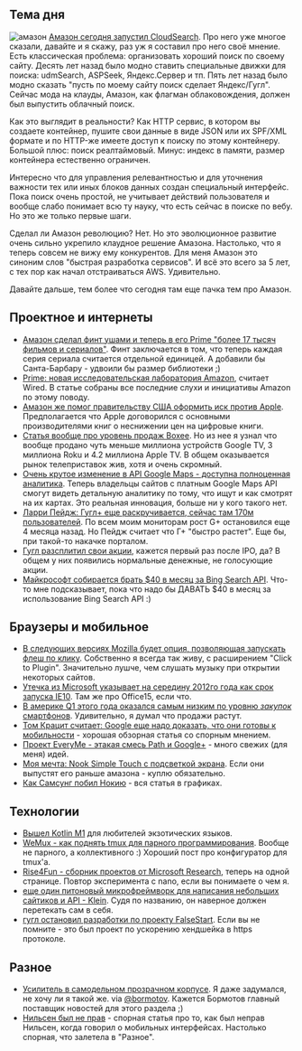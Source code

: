## Тема дня
![амазон](http://addmeto.cc/images/posts/amazon.jpg)
[Амазон сегодня запустил CloudSearch](http://aws.typepad.com/aws/2012/04/amazon-cloudsearch-start-searching-in-one-hour.html). Про него уже многое сказали, давайте и я скажу, раз уж я составил про него своё мнение. Есть классическая проблема: организовать хороший поиск по своему сайту. Десять лет назад было модно ставить специальные движки для поиска: udmSearch, ASPSeek, Яндекс.Сервер и тп. Пять лет назад было модно сказать "пусть по моему сайту поиск сделает Яндекс/Гугл". Сейчас мода на клауды, Амазон, как флагман облаковождения, должен был выпустить облачный поиск.

Как это выглядит в реальности? Как HTTP сервис, в котором вы создаете контейнер, пушите свои данные в виде JSON или их SPF/XML формате и по HTTP-же имеете доступ к поиску по этому контейнеру. Большой плюс: поиск реалтаймовый. Минус: индекс в памяти, размер контейнера естественно ограничен.

Интересно что для управления релевантностью и для уточнения важности тех или иных блоков данных создан специальный интерфейс. Пока поиск очень простой, не учитывает действий пользователя и вообще слабо понимает всю ту науку, что есть сейчас в поиске по вебу. Но это же только первые шаги.

Сделал ли Амазон революцию? Нет. Но это эволюционное развитие очень сильно укрепило клаудное решение Амазона. Настолько, что я теперь совсем не вижу ему конкурентов. Для меня Амазон это синоним слов "быстрая разработка сервисов". И всё это всего за 5 лет, с тех пор как начал отстраиваться AWS. Удивительно.

Давайте дальше, тем более что сегодня там еще пачка тем про Амазон.

## Проектное и интернеты
* [Амазон сделал финт ушами и теперь в его Prime "более 17 тысяч фильмов и сериалов"](http://www.fastcompany.com/1830524/the-juiced-misleading-sizes-of-netflix-and-amazon-streaming-libraries). Финт заключается в том, что теперь каждая серия сериала считается отдельной единицей. А добавили бы Санта-Барбару - удвоили бы размер библиотеки ;)
* [Prime: новая исследовательская лаборатория Amazon](http://www.wired.com/epicenter/2012/04/amazon-prime-jobs/), считает Wired. В статье собраны все последние слухи и инициативы Amazon по этому поводу.
* [Амазон же помог правительству США оформить иск против Apple](http://allthingsd.com/20120411/the-appleamazon-conspiracy-that-never-happened/). Предполагается что Apple договорился с основными производителями книг о неснижении цен на цифровые книги.
* [Статья вообще про уровень продаж Boxee](http://gigaom.com/video/boxee-box-200k-units-sold/). Но из нее я узнал что вообще продано чуть меньше миллиона устройств Google TV, 3 миллиона Roku и 4.2 миллиона Apple TV. В общем оказывается рынок телеприставок жив, хотя и очень скромный.
* [Очень крутое изменение в API Google Maps - доступна полноценная аналитика](http://googleenterprise.blogspot.com/2012/04/build-better-maps-with-analytics-for.html). Теперь владельцы сайтов с платным Google Maps API смогут видеть детальную аналитику по тому, что ищут и как смотрят на их картах. Это реальная инновация, больше ни у кого такого нет.
* [Ларри Пейдж: Гугл+ еще раскручивается, сейчас там 170м пользователей](http://techcrunch.com/2012/04/12/larry-page-google-is-googles-social-spine-seeing-healthy-growth-and-impressive-engagement/). По всем моим мониторам рост G+ остановился еще 4 месяца назад. Но Пейдж считает что Г+ "быстро растет". Еще бы, при такой-то накачке порталом.
* [Гугл разсплитил свои акции](http://www.businessinsider.com/google-announces-stock-split-proposal-2012-4?op=1), кажется первый раз после IPO, да? В общем у них появились нормальные денежные, не голосующие акции.
* [Майкрософт собирается брать $40 в месяц за Bing Search API](http://techcrunch.com/2012/04/12/microsoft-will-soon-start-charging-for-its-bing-search-api/). Что-то мне подсказывает, пока что надо бы ДАВАТЬ $40 в месяц за использование Bing Search API :)

## Браузеры и мобильное
* [В следующих версиях Mozilla будет опция, позволяющая запускать флеш по клику](http://arstechnica.com/open-source/news/2012/04/mozilla-may-make-flash-click-to-play-by-default-in-future-firefox.ars). Собственно я всегда так живу, с расширением "Click to Plugin". Значительно лушче, чем слушать музыку при открытии некоторых сайтов.
* [Утечка из Microsoft указывает на середину 2012го года как срок запуска IE10](http://www.theverge.com/2012/4/12/2944224/leaked-microsoft-document-ie-10-office-15-timeline). Там же про Office15, если что.
* [В америке Q1 этого года оказался самым низким по уровню *закупок* смартфонов](http://allthingsd.com/20120412/cell-phone-unit-sales-in-first-quarter-were-weakest-in-years/). Удивительно, я думал что продажи растут.
* [Том Крацит считает: Google еще надо доказать, что они готовы к мобильности](http://gigaom.com/2012/04/12/google-still-having-to-prove-its-ready-for-mobile/) - хорошая обзорная статья со спорным мнением.
* [Проект EveryMe - этакая смесь Path и Google+](http://www.theverge.com/2012/4/12/2938231/everyme-review) - много свежих (для меня) идей.
* [Моя мечта: Nook Simple Touch с подсветкой экрана](http://www.theverge.com/2012/4/12/2943905/barnes-noble-nook-simple-touch-with-glowlight-pricing-availability). Если они выпустят его раньше амазона - куплю обязательно.
* [Как Самсунг побил Нокию](http://www.asymco.com/2012/04/12/how-samsung-beat-nokia/) - вся статья в графиках.

## Технологии
* [Вышел Kotlin M1](http://blog.jetbrains.com/kotlin/2012/04/kotlin-m1-is-out/) для любителей экзотических языков. 
* [WeMux - как поднять tmux для парного программирования](http://thechangelog.com/post/20986196780/wemux-multi-user-terminal-multiplexing-for-party-pair-pr). Вообще не парного, а коллективного :) Хороший пост про конфигуратор для tmux'а.
* [Rise4Fun - сборник проектов от Microsoft Research](http://www.rise4fun.com/), теперь на одной странице. Повтор эксперимента с nano, если вы понимаете о чем я.
* [еще один питоновый микрофреймворк для написания небольших сайтиков и API - Klein](https://github.com/twisted/klein). Судя по названию, он наверное должен перетекать сам в себя.
* [гугл остановил разработки по проекту FalseStart](http://arstechnica.com/business/news/2012/04/google-abandons-noble-experiment-to-make-ssl-less-painful.ars). Если вы не помните - это был проект по ускорению хендшейка в https протоколе.

## Разное
* [Усилитель в самодельном прозрачном корпусе](http://runawaybrainz.blogspot.com/2012/04/audio-crystal-cmoy-freeform-headphone.html). Я даже задумался, не хочу ли я такой же. via [@bormotov](http://twitter.com/bormotov). Кажется Бормотов главный поставщик новостей для этого раздела ;)
* [Нильсен был не прав](http://www.netmagazine.com/opinions/nielsen-wrong-mobile) - спорная статья про то, как был неправ Нильсен, когда говорил о мобильных интерфейсах. Настолько спорная, что залетела в "Разное".

